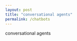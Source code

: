 ```yaml
---
layout: post
title: "conversational agents"
permalink: /chatbots
---
```


conversational agents

<!-- check out project proposal -->
